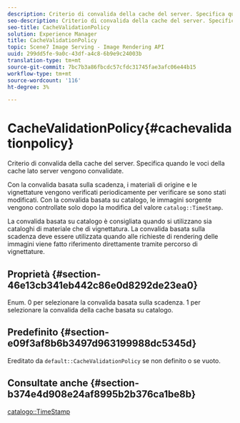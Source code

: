 ```yaml
---
description: Criterio di convalida della cache del server. Specifica quando le voci della cache lato server vengono convalidate.
seo-description: Criterio di convalida della cache del server. Specifica quando le voci della cache lato server vengono convalidate.
seo-title: CacheValidationPolicy
solution: Experience Manager
title: CacheValidationPolicy
topic: Scene7 Image Serving - Image Rendering API
uuid: 299dd5fe-9a0c-43df-a4c8-6b9e9c24003b
translation-type: tm+mt
source-git-commit: 7bc7b3a86fbcdc57cfdc31745fae3afc06e44b15
workflow-type: tm+mt
source-wordcount: '116'
ht-degree: 3%

---
```



# CacheValidationPolicy{#cachevalidationpolicy}

Criterio di convalida della cache del server. Specifica quando le voci della cache lato server vengono convalidate.

Con la convalida basata sulla scadenza, i materiali di origine e le vignettature vengono verificati periodicamente per verificare se sono stati modificati. Con la convalida basata su catalogo, le immagini sorgente vengono controllate solo dopo la modifica del valore `catalog::TimeStamp`.

La convalida basata su catalogo è consigliata quando si utilizzano sia cataloghi di materiale che di vignettatura. La convalida basata sulla scadenza deve essere utilizzata quando alle richieste di rendering delle immagini viene fatto riferimento direttamente tramite percorso di vignettature.

## Proprietà {#section-46e13cb341eb442c86e0d8292de23ea0}

Enum. 0 per selezionare la convalida basata sulla scadenza. 1 per selezionare la convalida della cache basata su catalogo.

## Predefinito {#section-e09f3af8b6b3497d963199988dc5345d}

Ereditato da `default::CacheValidationPolicy` se non definito o se vuoto.

## Consultate anche {#section-b374e4d908e24af8995b2b376ca1be8b}

[catalogo::TimeStamp](../../../../../ir-api/material-cat/image-rendering-api-ref/c-ir-material-catalog/c-ir-material-data-reference/r-ir-timestamp-dataref.md#reference-6daf7973dc4f4b4e9e8165756db7c319)
